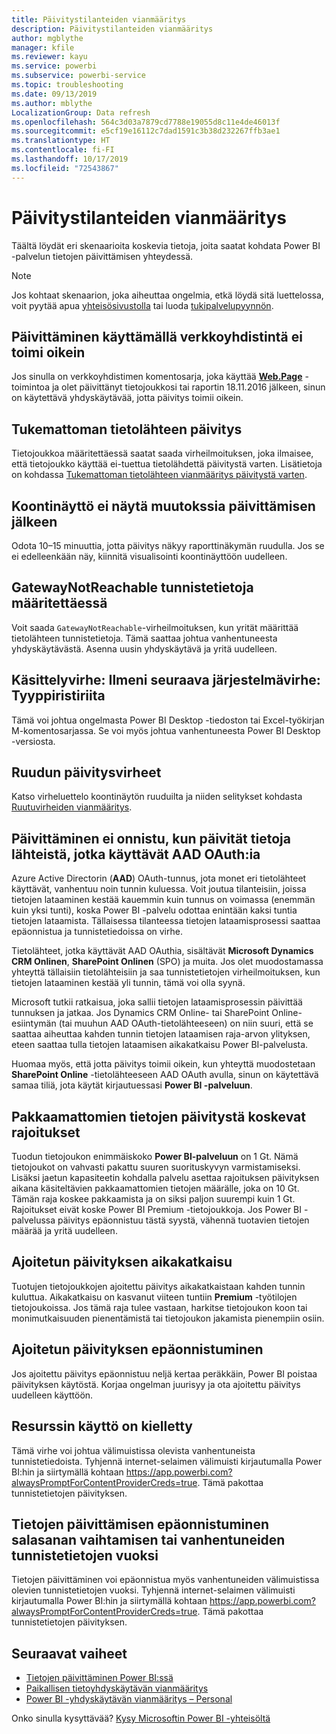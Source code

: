 ```yaml
---
title: Päivitystilanteiden vianmääritys
description: Päivitystilanteiden vianmääritys
author: mgblythe
manager: kfile
ms.reviewer: kayu
ms.service: powerbi
ms.subservice: powerbi-service
ms.topic: troubleshooting
ms.date: 09/13/2019
ms.author: mblythe
LocalizationGroup: Data refresh
ms.openlocfilehash: 564c3d03a7879cd7788e19055d8c11e4de46013f
ms.sourcegitcommit: e5cf19e16112c7dad1591c3b38d232267ffb3ae1
ms.translationtype: HT
ms.contentlocale: fi-FI
ms.lasthandoff: 10/17/2019
ms.locfileid: "72543867"
---
```

# <a name="troubleshooting-refresh-scenarios"></a>Päivitystilanteiden vianmääritys

Täältä löydät eri skenaarioita koskevia tietoja, joita saatat kohdata Power BI -palvelun tietojen päivittämisen yhteydessä.

> [!NOTE]
> Jos kohtaat skenaarion, joka aiheuttaa ongelmia, etkä löydä sitä luettelossa, voit pyytää apua [yhteisösivustolla](http://community.powerbi.com/) tai luoda [tukipalvelupyynnön](https://powerbi.microsoft.com/support/).
>
>

## <a name="refresh-using-web-connector-doesnt-work-properly"></a>Päivittäminen käyttämällä verkkoyhdistintä ei toimi oikein

Jos sinulla on verkkoyhdistimen komentosarja, joka käyttää [**Web.Page**](https://msdn.microsoft.com/library/mt260924.aspx) -toimintoa ja olet päivittänyt tietojoukkosi tai raportin 18.11.2016 jälkeen, sinun on käytettävä yhdyskäytävää, jotta päivitys toimii oikein.

## <a name="unsupported-data-source-for-refresh"></a>Tukemattoman tietolähteen päivitys

Tietojoukkoa määritettäessä saatat saada virheilmoituksen, joka ilmaisee, että tietojoukko käyttää ei-tuettua tietolähdettä päivitystä varten. Lisätietoja on kohdassa [Tukemattoman tietolähteen vianmääritys päivitystä varten](service-admin-troubleshoot-unsupported-data-source-for-refresh.md).

## <a name="dashboard-doesnt-reflect-changes-after-refresh"></a>Koontinäyttö ei näytä muutokssia päivittämisen jälkeen

Odota 10–15 minuuttia, jotta päivitys näkyy raporttinäkymän ruudulla. Jos se ei edelleenkään näy, kiinnitä visualisointi koontinäyttöön uudelleen.

## <a name="gatewaynotreachable-when-setting-credentials"></a>GatewayNotReachable tunnistetietoja määritettäessä

Voit saada `GatewayNotReachable`-virheilmoituksen, kun yrität määrittää tietolähteen tunnistetietoja. Tämä saattaa johtua vanhentuneesta yhdyskäytävästä. Asenna uusin yhdyskäytävä ja yritä uudelleen.

## <a name="processing-error-the-following-system-error-occurred-type-mismatch"></a>Käsittelyvirhe: Ilmeni seuraava järjestelmävirhe: Tyyppiristiriita

Tämä voi johtua ongelmasta Power BI Desktop -tiedoston tai Excel-työkirjan M-komentosarjassa. Se voi myös johtua vanhentuneesta Power BI Desktop -versiosta.

## <a name="tile-refresh-errors"></a>Ruudun päivitysvirheet

Katso virheluettelo koontinäytön ruuduilta ja niiden selitykset kohdasta [Ruutuvirheiden vianmääritys](refresh-troubleshooting-tile-errors.md).

## <a name="refresh-fails-when-updating-data-from-sources-that-use-aad-oauth"></a>Päivittäminen ei onnistu, kun päivität tietoja lähteistä, jotka käyttävät AAD OAuth:ia

Azure Active Directorin (**AAD**) OAuth-tunnus, jota monet eri tietolähteet käyttävät, vanhentuu noin tunnin kuluessa. Voit joutua tilanteisiin, joissa tietojen lataaminen kestää kauemmin kuin tunnus on voimassa (enemmän kuin yksi tunti), koska Power BI -palvelu odottaa enintään kaksi tuntia tietojen lataamista. Tällaisessa tilanteessa tietojen lataamisprosessi saattaa epäonnistua ja tunnistetiedoissa on virhe.

Tietolähteet, jotka käyttävät AAD OAuthia, sisältävät **Microsoft Dynamics CRM Onlinen**, **SharePoint Onlinen** (SPO) ja muita. Jos olet muodostamassa yhteyttä tällaisiin tietolähteisiin ja saa tunnistetietojen virheilmoituksen, kun tietojen lataaminen kestää yli tunnin, tämä voi olla syynä.

Microsoft tutkii ratkaisua, joka sallii tietojen lataamisprosessin päivittää tunnuksen ja jatkaa. Jos Dynamics CRM Online- tai SharePoint Online-esiintymän (tai muuhun AAD OAuth-tietolähteeseen) on niin suuri, että se saattaa aiheuttaa kahden tunnin tietojen lataamisen raja-arvon ylityksen, eteen saattaa tulla tietojen lataamisen aikakatkaisu Power BI-palvelusta.

Huomaa myös, että jotta päivitys toimii oikein, kun yhteyttä muodostetaan **SharePoint Online** -tietolähteeseen AAD OAuth avulla, sinun on käytettävä samaa tiliä, jota käytät kirjautuessasi **Power BI -palveluun**.

## <a name="uncompressed-data-limits-for-refresh"></a>Pakkaamattomien tietojen päivitystä koskevat rajoitukset

Tuodun tietojoukon enimmäiskoko **Power BI-palveluun** on 1 Gt. Nämä tietojoukot on vahvasti pakattu suuren suorituskyvyn varmistamiseksi. Lisäksi jaetun kapasiteetin kohdalla palvelu asettaa rajoituksen päivityksen aikana käsiteltävien pakkaamattomien tietojen määrälle, joka on 10 Gt. Tämän raja koskee pakkaamista ja on siksi paljon suurempi kuin 1 Gt. Rajoitukset eivät koske Power BI Premium -tietojoukkoja. Jos Power BI -palvelussa päivitys epäonnistuu tästä syystä, vähennä tuotavien tietojen määrää ja yritä uudelleen.

## <a name="scheduled-refresh-timeout"></a>Ajoitetun päivityksen aikakatkaisu

Tuotujen tietojoukkojen ajoitettu päivitys aikakatkaistaan kahden tunnin kuluttua. Aikakatkaisu on kasvanut viiteen tuntiin **Premium** -työtilojen tietojoukoissa. Jos tämä raja tulee vastaan, harkitse tietojoukon koon tai monimutkaisuuden pienentämistä tai tietojoukon jakamista pienempiin osiin.

## <a name="scheduled-refresh-failures"></a>Ajoitetun päivityksen epäonnistuminen

Jos ajoitettu päivitys epäonnistuu neljä kertaa peräkkäin, Power BI poistaa päivityksen käytöstä. Korjaa ongelman juurisyy ja ota ajoitettu päivitys uudelleen käyttöön.

## <a name="access-to-the-resource-is-forbidden"></a>Resurssin käyttö on kielletty  

Tämä virhe voi johtua välimuistissa olevista vanhentuneista tunnistetiedoista. Tyhjennä internet-selaimen välimuisti kirjautumalla Power BI:hin ja siirtymällä kohtaan https://app.powerbi.com?alwaysPromptForContentProviderCreds=true. Tämä pakottaa tunnistetietojen päivityksen.

## <a name="data-refresh-failure-because-of-password-change-or-expired-credentials"></a>Tietojen päivittämisen epäonnistuminen salasanan vaihtamisen tai vanhentuneiden tunnistetietojen vuoksi

Tietojen päivittäminen voi epäonnistua myös vanhentuneiden välimuistissa olevien tunnistetietojen vuoksi. Tyhjennä internet-selaimen välimuisti kirjautumalla Power BI:hin ja siirtymällä kohtaan https://app.powerbi.com?alwaysPromptForContentProviderCreds=true. Tämä pakottaa tunnistetietojen päivityksen.

## <a name="next-steps"></a>Seuraavat vaiheet

- [Tietojen päivittäminen Power BI:ssä](refresh-data.md)  
- [Paikallisen tietoyhdyskäytävän vianmääritys](service-gateway-onprem-tshoot.md)  
- [Power BI -yhdyskäytävän vianmääritys – Personal](service-admin-troubleshooting-power-bi-personal-gateway.md)  

Onko sinulla kysyttävää? [Kysy Microsoftin Power BI -yhteisöltä](http://community.powerbi.com/)

